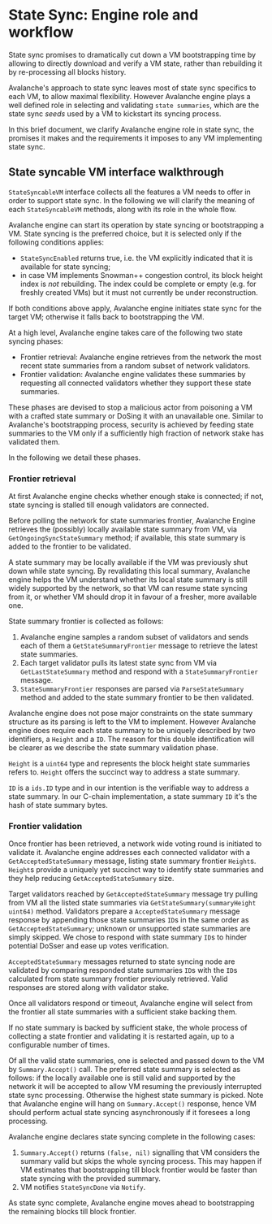 # State Sync: Engine role and workflow

State sync promises to dramatically cut down a VM bootstrapping time by allowing to directly download and verify a VM state, rather than rebuilding it by re-processing all blocks history.

Avalanche's approach to state sync leaves most of state sync specifics to each VM, to allow maximal flexibility. However Avalanche engine plays a well defined role in selecting and validating `state summaries`, which are the state sync *seeds* used by a VM to kickstart its syncing process.

In this brief document, we clarify Avalanche engine role in state sync, the promises it makes and the requirements it imposes to any VM implementing state sync.

## State syncable VM interface walkthrough

`StateSyncableVM` interface collects all the features a VM needs to offer in order to support state sync. In the following we will clarify the meaning of each `StateSyncableVM` methods, along with its role in the whole flow.

Avalanche engine can start its operation by state syncing or bootstrapping a VM. State syncing is the preferred choice, but it is selected only if the following conditions applies:

- `StateSyncEnabled` returns true, i.e. the VM explicitly indicated that it is available for state syncing;
- in case VM implements Snowman++ congestion control, its block height index is *not* rebuilding. The index could be complete or empty (e.g. for freshly created VMs) but it must not currently be under reconstruction.

If both conditions above apply, Avalanche engine initiates state sync for the target VM; otherwise it falls back to bootstrapping the VM.

At a high level, Avalanche engine takes care of the following two state syncing phases:

- Frontier retrieval: Avalanche engine retrieves from the network the most recent state summaries from a random subset of network validators.
- Frontier validation: Avalanche engine validates these summaries by requesting all connected validators whether they support these state summaries.

These phases are devised to stop a malicious actor from poisoning a VM with a crafted state summary or DoSing it with an unavailable one. Similar to Avalanche's bootstrapping process, security is achieved by feeding state summaries to the VM only if a sufficiently high fraction of network stake has validated them.

In the following we detail these phases.

### Frontier retrieval

At first Avalanche engine checks whether enough stake is connected; if not, state syncing is stalled till enough validators are connected.

Before polling the network for state summaries frontier, Avalanche Engine retrieves the (possibly) locally available state summary from VM, via `GetOngoingSyncStateSummary` method; if available, this state summary is added to the frontier to be validated.

A state summary may be locally available if the VM was previously shut down while state syncing. By revalidating this local summary, Avalanche engine helps the VM understand whether its local state summary is still widely supported by the network, so that VM can resume state syncing from it, or whether VM should drop it in favour of a fresher, more available one.

State summary frontier is collected as follows:

1. Avalanche engine samples a random subset of validators and sends each of them a `GetStateSummaryFrontier` message to retrieve the latest state summaries.
2. Each target validator pulls its latest state sync from VM via `GetLastStateSummary` method and respond with a `StateSummaryFrontier` message.
3. `StateSummaryFrontier` responses are parsed via `ParseStateSummary` method and added to the state summary frontier to be then validated.

Avalanche engine does not pose major constraints on the state summary structure as its parsing is left to the VM to implement. However Avalanche engine does require each state summary to be uniquely described by two identifiers, a `Height` and a `ID`. The reason for this double identification will be clearer as we describe the state summary validation phase.

`Height` is a `uint64` type and represents the block height state summaries refers to. `Height` offers the succinct way to address a state summary.

`ID` is a `ids.ID` type and in our intention is the verifiable way to address a state summary. In our C-chain implementation, a state summary `ID` it's the hash of state summary bytes.

### Frontier validation

Once frontier has been retrieved, a network wide voting round is initiated to validate it. Avalanche engine addresses each connected validator with a `GetAcceptedStateSummary` message, listing state summary frontier `Height`s. `Height`s provide a uniquely yet succinct way to identify state summaries and they help reducing `GetAcceptedStateSummary` size.

Target validators reached by `GetAcceptedStateSummary` message try pulling from VM all the listed state summaries via `GetStateSummary(summaryHeight uint64)` method. Validators prepare a `AcceptedStateSummary` message response by appending those state summaries `ID`s in the same order as `GetAcceptedStateSummary`; unknown or unsupported state summaries are simply skipped. We chose to respond with state summary `ID`s to hinder potential DoSser and ease up votes verification.

`AcceptedStateSummary` messages returned to state syncing node are validated by comparing responded state summaries `ID`s with the `ID`s calculated from state summary frontier previously retrieved. Valid responses are stored along with validator stake.

Once all validators respond or timeout, Avalanche engine will select from the frontier all state summaries with a sufficient stake backing them.

If no state summary is backed by sufficient stake, the whole process of collecting a state frontier and validating it is restarted again, up to a configurable number of times.

Of all the valid state summaries, one is selected and passed down to the VM by `Summary.Accept()` call. The preferred state summary is selected as follows: if the locally available one is still valid and supported by the network it will be accepted to allow VM resuming the previously interrupted state sync processing. Otherwise the highest state summary is picked. Note that Avalanche engine will hang on `Summary.Accept()` response, hence VM should perform actual state syncing asynchronously if it foresees a long processing.

Avalanche engine declares state syncing complete in the following cases:

1. `Summary.Accept()` returns `(false, nil)` signalling that VM considers the summary valid but skips the whole syncing process. This may happen if VM estimates that bootstrapping till block frontier would be faster than state syncing with the provided summary.
2. VM notifies  `StateSyncDone` via `Notify`.

As state sync complete, Avalanche engine moves ahead to bootstrapping the remaining blocks till block frontier.
